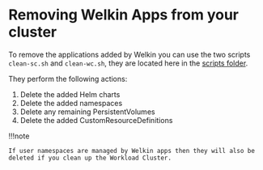 # Removing Welkin Apps from your cluster

<!--clean-up-start-->

To remove the applications added by Welkin you can use the two scripts `clean-sc.sh` and `clean-wc.sh`, they are located here in the [scripts folder](https://github.com/elastisys/compliantkubernetes-apps/tree/main/scripts).

They perform the following actions:

1. Delete the added Helm charts
1. Delete the added namespaces
1. Delete any remaining PersistentVolumes
1. Delete the added CustomResourceDefinitions

!!!note

    If user namespaces are managed by Welkin apps then they will also be deleted if you clean up the Workload Cluster.

<!--clean-up-stop-->
